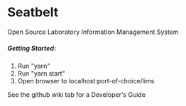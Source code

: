 # Seatbelt
Open Source Laboratory Information Management System

##### Getting Started:
1) Run "yarn"
2) Run "yarn start"
3) Open browser to localhost:port-of-choice/lims

See the github wiki tab for a Developer's Guide

